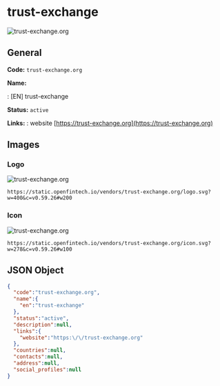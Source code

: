 
# trust-exchange 
![trust-exchange.org](https://static.openfintech.io/vendors/trust-exchange.org/logo.svg?w=400&c=v0.59.26#w200)  

## General 
 
**Code:** `trust-exchange.org` 
 
**Name:** 
 
:	[EN] trust-exchange 
 
**Status:** `active` 
 
**Links:** 
: website [https://trust-exchange.org](https://trust-exchange.org) 
 

## Images 

### Logo 
 
![trust-exchange.org](https://static.openfintech.io/vendors/trust-exchange.org/logo.svg?w=400&c=v0.59.26#w200)  

```
https://static.openfintech.io/vendors/trust-exchange.org/logo.svg?w=400&c=v0.59.26#w200
```  

### Icon 
 
![trust-exchange.org](https://static.openfintech.io/vendors/trust-exchange.org/icon.svg?w=278&c=v0.59.26#w100)  

```
https://static.openfintech.io/vendors/trust-exchange.org/icon.svg?w=278&c=v0.59.26#w100
```  

## JSON Object 

```json
{
  "code":"trust-exchange.org",
  "name":{
    "en":"trust-exchange"
  },
  "status":"active",
  "description":null,
  "links":{
    "website":"https:\/\/trust-exchange.org"
  },
  "countries":null,
  "contacts":null,
  "address":null,
  "social_profiles":null
}
```  
